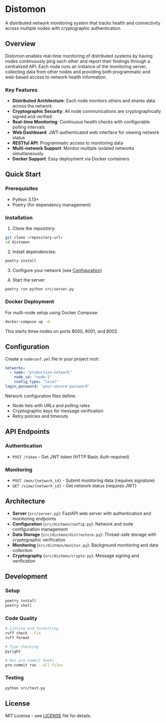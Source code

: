 # Distomon

A distributed network monitoring system that tracks health and connectivity across multiple nodes with cryptographic authentication.

## Overview

Distomon enables real-time monitoring of distributed systems by having nodes continuously ping each other and report their findings through a centralized API. Each node runs an instance of the monitoring server, collecting data from other nodes and providing both programmatic and web-based access to network health information.

### Key Features

- **Distributed Architecture**: Each node monitors others and shares data across the network
- **Cryptographic Security**: All node communications are cryptographically signed and verified
- **Real-time Monitoring**: Continuous health checks with configurable polling intervals
- **Web Dashboard**: JWT-authenticated web interface for viewing network status
- **RESTful API**: Programmatic access to monitoring data
- **Multi-network Support**: Monitor multiple isolated networks simultaneously
- **Docker Support**: Easy deployment via Docker containers

## Quick Start

### Prerequisites

- Python 3.13+
- Poetry (for dependency management)

### Installation

1. Clone the repository:
```bash
git clone <repository-url>
cd distomon
```

2. Install dependencies:
```bash
poetry install
```

3. Configure your network (see [Configuration](#configuration))

4. Start the server:
```bash
poetry run python src/server.py
```

### Docker Deployment

For multi-node setup using Docker Compose:

```bash
docker-compose up -d
```

This starts three nodes on ports 8000, 8001, and 8002.

## Configuration

Create a `nodeconf.yml` file in your project root:

```yaml
networks:
  - name: "production-network"
    node_id: "node-1"
    config_type: "local"
login_password: "your-secure-password"
```

Network configuration files define:
- Node lists with URLs and polling rates
- Cryptographic keys for message verification
- Retry policies and timeouts

## API Endpoints

### Authentication
- `POST /token` - Get JWT token (HTTP Basic Auth required)

### Monitoring
- `POST /mon/{network_id}` - Submit monitoring data (requires signature)
- `GET /view/{network_id}` - Get network status (requires JWT)

## Architecture

- **Server** (`src/server.py`): FastAPI web server with authentication and monitoring endpoints
- **Configuration** (`src/distmon/config.py`): Network and node configuration management
- **Data Storage** (`src/distmon/distrostore.py`): Thread-safe storage with cryptographic verification
- **Monitoring** (`src/distmon/monitor.py`): Background monitoring and data collection
- **Cryptography** (`src/distmon/crypto.py`): Message signing and verification

## Development

### Setup
```bash
poetry install
poetry shell
```

### Code Quality
```bash
# Linting and formatting
ruff check --fix
ruff format

# Type checking
pyright

# Run pre-commit hooks
pre-commit run --all-files
```

### Testing
```bash
python src/test.py
```

## License

MIT License - see [LICENSE](LICENSE) file for details.

